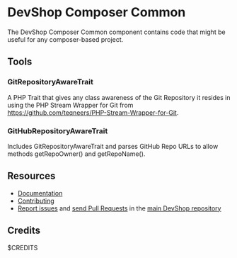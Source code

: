 DevShop Composer Common
=========================

The DevShop Composer Common component contains code that might be useful for any 
composer-based project.

Tools
-----

### GitRepositoryAwareTrait

A PHP Trait that gives any class awareness of the Git Repository it resides in 
using the PHP Stream Wrapper for Git from https://github.com/teqneers/PHP-Stream-Wrapper-for-Git.

### GitHubRepositoryAwareTrait

Includes GitRepositoryAwareTrait and parses GitHub Repo URLs to allow methods getRepoOwner() and getRepoName().

Resources
---------

  * [Documentation](https://github.com/opendevshop/devshop/blob/develop/README.md)
  * [Contributing](https://github.com/opendevshop/devshop/blob/develop/docs/DEVELOPING.md)
  * [Report issues](https://github.com/opendevshop/devshop/issues) and
    [send Pull Requests](https://github.com/opendevshop/devshop/pulls)
    in the [main DevShop repository](https://github.com/opendevshop/devshop)

Credits
-------

$CREDITS 
